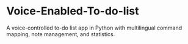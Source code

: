 # Voice-Enabled-To-do-list
A voice-controlled to-do list app in Python with multilingual command mapping, note management, and statistics.
